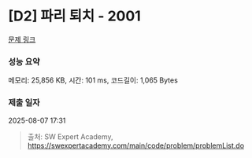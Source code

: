 # [D2] 파리 퇴치 - 2001 

[문제 링크](https://swexpertacademy.com/main/code/problem/problemDetail.do?contestProbId=AV5PzOCKAigDFAUq) 

### 성능 요약

메모리: 25,856 KB, 시간: 101 ms, 코드길이: 1,065 Bytes

### 제출 일자

2025-08-07 17:31



> 출처: SW Expert Academy, https://swexpertacademy.com/main/code/problem/problemList.do